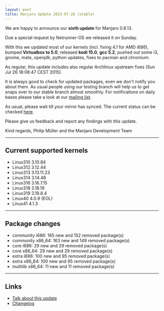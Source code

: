 ```yaml
---
layout: post
title: Manjaro Update 2015-07-26 (stable)
---
```


We are happy to announce our **sixth update** for Manjaro 0.8.13.

Due a special request by Netrunner-OS we released it on Sunday.

With this we updated most of our kernels (incl. fixing 4.1 for AMD i686), bumped **Virtualbox to 5.0**, released **kodi 15.0**, **gcc 5.2**, pushed out some i3, gnome, mate, openjdk, python updates, fixes to pacman and chromium.

As regular, this update includes also regular Archlinux upstream fixes (Sun Jul 26 18:06:47 CEST 2015).

It is always good to check for updated packages, even we don't notify you about them. As usual people using our testing branch will help us to get snaps over to our stable branch almost smoothly. For notifications on daily bases please take a look at our [mailing list](https://lists.manjaro.org/pipermail/manjaro-packages/).

As usual, please wait till your mirror has synced. The current status can be checked [here](http://repo.manjaro.org/).

Please give us feedback and report any findings with this update.

Kind regards,
Philip Müller and the Manjaro Development Team

----

## Current supported kernels

* Linux310 3.10.84
* Linux312 3.12.44
* Linux313 3.13.11.23
* Linux314 3.14.48
* Linux316 3.16.7.15
* Linux318 3.18.19
* Linux319 3.19.8.4
* Linux40  4.0.9 (EOL)
* Linux41  4.1.3

----

## Package changes

* community i686:  165 new and 152 removed package(s)
* community x86_64:  163 new and 149 removed package(s)
* core i686:  29 new and 29 removed package(s)
* core x86_64:  29 new and 29 removed package(s)
* extra i686:  100 new and 95 removed package(s)
* extra x86_64:  100 new and 95 removed package(s)
* multilib x86_64:  11 new and 11 removed package(s)

----

## Links

* [Talk about this update](https://forum.manjaro.org/index.php?topic=24578.0)
* [Changelog](https://lists.manjaro.org/pipermail/manjaro-packages/Week-of-Mon-20150720/003763.html)
